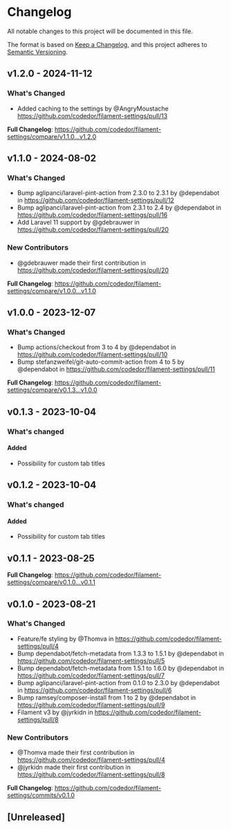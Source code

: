 # Changelog

All notable changes to this project will be documented in this file.

The format is based on [Keep a Changelog](https://keepachangelog.com/en/1.0.0/),
and this project adheres to [Semantic Versioning](https://semver.org/spec/v2.0.0.html).

## v1.2.0 - 2024-11-12

### What's Changed

* Added caching to the settings by @AngryMoustache https://github.com/codedor/filament-settings/pull/13

**Full Changelog**: https://github.com/codedor/filament-settings/compare/v1.1.0...v1.2.0

## v1.1.0 - 2024-08-02

### What's Changed

* Bump aglipanci/laravel-pint-action from 2.3.0 to 2.3.1 by @dependabot in https://github.com/codedor/filament-settings/pull/12
* Bump aglipanci/laravel-pint-action from 2.3.1 to 2.4 by @dependabot in https://github.com/codedor/filament-settings/pull/16
* Add Laravel 11 support by @gdebrauwer in https://github.com/codedor/filament-settings/pull/20

### New Contributors

* @gdebrauwer made their first contribution in https://github.com/codedor/filament-settings/pull/20

**Full Changelog**: https://github.com/codedor/filament-settings/compare/v1.0.0...v1.1.0

## v1.0.0 - 2023-12-07

### What's Changed

* Bump actions/checkout from 3 to 4 by @dependabot in https://github.com/codedor/filament-settings/pull/10
* Bump stefanzweifel/git-auto-commit-action from 4 to 5 by @dependabot in https://github.com/codedor/filament-settings/pull/11

**Full Changelog**: https://github.com/codedor/filament-settings/compare/v0.1.3...v1.0.0

## v0.1.3 - 2023-10-04

### What's changed

#### Added

- Possibility for custom tab titles

## v0.1.2 - 2023-10-04

### What's changed

#### Added

- Possibility for custom tab titles

## v0.1.1 - 2023-08-25

**Full Changelog**: https://github.com/codedor/filament-settings/compare/v0.1.0...v0.1.1

## v0.1.0 - 2023-08-21

### What's Changed

* Feature/fe styling by @Thomva in https://github.com/codedor/filament-settings/pull/4
* Bump dependabot/fetch-metadata from 1.3.3 to 1.5.1 by @dependabot in https://github.com/codedor/filament-settings/pull/5
* Bump dependabot/fetch-metadata from 1.5.1 to 1.6.0 by @dependabot in https://github.com/codedor/filament-settings/pull/7
* Bump aglipanci/laravel-pint-action from 0.1.0 to 2.3.0 by @dependabot in https://github.com/codedor/filament-settings/pull/6
* Bump ramsey/composer-install from 1 to 2 by @dependabot in https://github.com/codedor/filament-settings/pull/9
* Filament v3 by @jyrkidn in https://github.com/codedor/filament-settings/pull/8

### New Contributors

* @Thomva made their first contribution in https://github.com/codedor/filament-settings/pull/4
* @jyrkidn made their first contribution in https://github.com/codedor/filament-settings/pull/8

**Full Changelog**: https://github.com/codedor/filament-settings/commits/v0.1.0

## [Unreleased]
